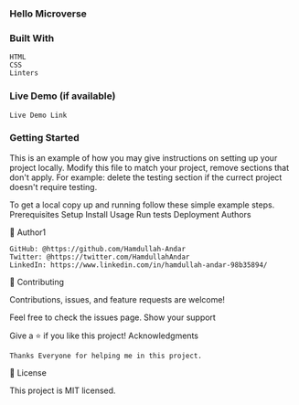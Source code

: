 ### Hello Microverse


### Built With

    HTML
    CSS
    Linters

### Live Demo (if available)

    Live Demo Link

### Getting Started

This is an example of how you may give instructions on setting up your project locally. Modify this file to match your project, remove sections that don't apply. For example: delete the testing section if the currect project doesn't require testing.

To get a local copy up and running follow these simple example steps.
Prerequisites
Setup
Install
Usage
Run tests
Deployment
Authors

👤 Author1

    GitHub: @https://github.com/Hamdullah-Andar
    Twitter: @https://twitter.com/HamdullahAndar
    LinkedIn: https://www.linkedin.com/in/hamdullah-andar-98b35894/

🤝 Contributing

Contributions, issues, and feature requests are welcome!

Feel free to check the issues page.
Show your support

Give a ⭐️ if you like this project!
Acknowledgments

    Thanks Everyone for helping me in this project.

📝 License

This project is MIT licensed.
